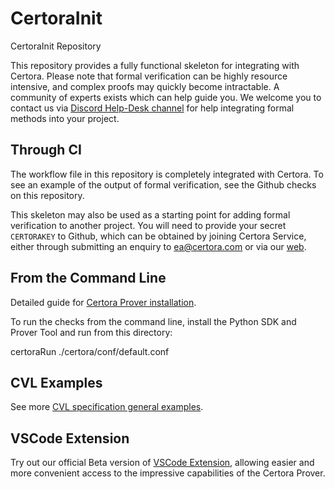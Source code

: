 # CertoraInit

CertoraInit Repository

This repository provides a fully functional skeleton for integrating with Certora.
Please note that formal verification can be highly resource intensive, and complex proofs may quickly become intractable.
A community of experts exists which can help guide you.
We welcome you to contact us via <a href="https://discord.gg/KEvKTWBC" target="_blank">Discord Help-Desk channel</a> 
for help integrating formal methods into your project.

## Through CI

The workflow file in this repository is completely integrated with Certora.
To see an example of the output of formal verification, see the Github checks on this repository.

This skeleton may also be used as a starting point for adding formal verification to another project.
You will need to provide your secret `CERTORAKEY` to Github, 
which can be obtained by joining Certora Service, either through submitting an enquiry to ea@certora.com
or via our <a href="https://www.certora.com/payg/" target="_blank">web</a>.

## From the Command Line

Detailed guide for <a href="https://docs.certora.com/en/latest/docs/user-guide/getting-started/install.html" target="_blank">Certora Prover installation</a>.


To run the checks from the command line, install the Python SDK and Prover Tool and run from this directory:

certoraRun ./certora/conf/default.conf 

## CVL Examples
See more  <a href="https://github.com/Certora/Examples/tree/master/CVLByExample" target="_blank">CVL specification general examples</a>.

## VSCode Extension
Try out our official Beta version of <a href="https://marketplace.visualstudio.com/items?itemName=Certora.vscode-certora-prover" target="_blank">VSCode Extension</a>, allowing easier and more convenient access to the impressive capabilities of the Certora Prover.
